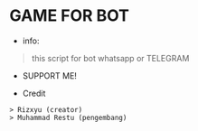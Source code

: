 # GAME FOR BOT
* info:
> this script for bot whatsapp or TELEGRAM

* SUPPORT ME! 


* Credit

```
> Rizxyu (creator) 
> Muhammad Restu (pengembang) 
```
